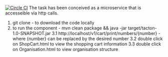 [![Circle CI](https://circleci.com/gh/myftiu/tacton.svg?style=svg)](https://circleci.com/gh/myftiu/tacton)
The task has been conceived as a microservice that is accesseible via http calls.

1. git clone - to download the code locally
2. to run the component - mvn clean package &&  java -jar target/tacton-1.0-SNAPSHOT.jar
3.1 http://localhost/v1/cart/print/numbers/{number} - where {number} can be replaced by the desired number
3.2 double click on ShopCart.html to view the shopping cart information
3.3 double click on Organisation.html to view organisation structure
